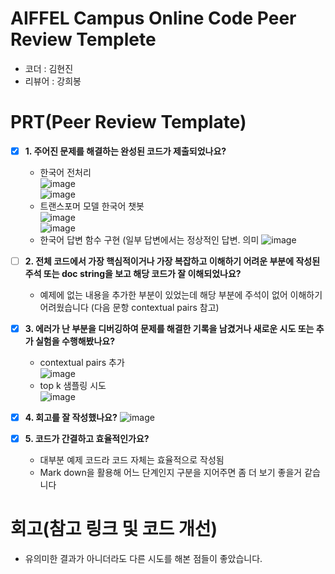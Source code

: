 # AIFFEL Campus Online Code Peer Review Templete
- 코더 : 김현진
- 리뷰어 : 강희봉


# PRT(Peer Review Template)
- [x]  **1. 주어진 문제를 해결하는 완성된 코드가 제출되었나요?**
    - 한국어 전처리   
      ![image](https://github.com/user-attachments/assets/26f162e3-47cc-48f2-ae6d-0d76d5fab87a)   
      ![image](https://github.com/user-attachments/assets/456abaf4-5599-437f-929a-512ef3b54e10)
    - 트랜스포머 모델 한국어 챗봇   
      ![image](https://github.com/user-attachments/assets/fa1dde59-a18c-4dd1-8365-8b6f49ffffe3)   
      ![image](https://github.com/user-attachments/assets/e161dcea-5f8c-44ba-9e83-d69becd16b3a)
    - 한국어 답변 함수 구현   (일부 답변에서는 정상적인 답변. 의미
      ![image](https://github.com/user-attachments/assets/f5d66b33-3bd0-4e31-a503-de00bb9bb62e)   

    
- [ ]  **2. 전체 코드에서 가장 핵심적이거나 가장 복잡하고 이해하기 어려운 부분에 작성된 
주석 또는 doc string을 보고 해당 코드가 잘 이해되었나요?**
    - 예제에 없는 내용을 추가한 부분이 있었는데 해당 부분에 주석이 없어 이해하기 어려웠습니다 (다음 문항 contextual pairs 참고)
        
- [x]  **3. 에러가 난 부분을 디버깅하여 문제를 해결한 기록을 남겼거나
새로운 시도 또는 추가 실험을 수행해봤나요?**
    -  contextual pairs 추가   
      ![image](https://github.com/user-attachments/assets/7167cf80-7401-4ffd-900b-428f7b098f0a)   
    -  top k 샘플링 시도   
      ![image](https://github.com/user-attachments/assets/6d1dcc6f-3e28-42be-a06f-f92b5bd45289)   

- [x]  **4. 회고를 잘 작성했나요?**
  ![image](https://github.com/user-attachments/assets/ccc67cc6-235e-458a-b422-ec7935f91f3b)   

        
- [x]  **5. 코드가 간결하고 효율적인가요?**
    - 대부분 예제 코드라 코드 자체는 효율적으로 작성됨
    - Mark down을 활용해 어느 단계인지 구분을 지어주면 좀 더 보기 좋을거 같습니다 

# 회고(참고 링크 및 코드 개선)
- 유의미한 결과가 아니더라도 다른 시도를 해본 점들이 좋았습니다. 
